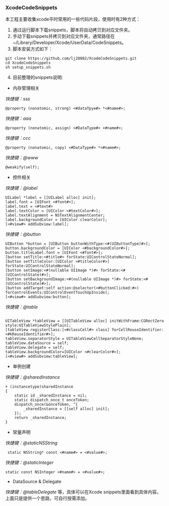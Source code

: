### XcodeCodeSnippets

本工程主要收集xcode平时常用的一些代码片段，使用时有2种方式：

1. 通过运行脚本下载snippets，脚本将自动拷贝到对应文件夹。
2. 手动下载snippets并拷贝到对应文件夹，通常路径在~/Library/Developer/Xcode/UserData/CodeSnippets。
3. 脚本安装方式如下：

```
git clone https://github.com/lj20082/XcodeCodeSnippets.git
cd XcodeCodeSnippets
sh setup_snippets.sh

```

4. 目前整理的snippets说明:

- 内存管理相关

*快捷键：sss*

```
@property (nonatomic, strong) <#dataTpye#> *<#name#>;

```

*快捷键：aaa*

```
@property (nonatomic, assign) <#DataType#> <#name#>;

```
*快捷键：ccc*

```
@property (nonatomic, copy) <#DataType#> *<#name#>;

```
*快捷键：@www*

```
@weakify(self);

```

- 控件相关

*快捷键：@label*

```
UILabel *label = [[UILabel alloc] init];
label.font = [UIFont <#font#>];
label.text = <#text#>
label.textColor = [UIColor <#textColor#>];
label.textAlignment = NSTextAlignmentCenter;
label.backgroundColor = [UIColor clearColor];
[<#view#> addSubview:label];

```
*快捷键：@button*

```
UIButton *button = [UIButton buttonWithType:<#(UIButtonType)#>];
button.backgroundColor = [UIColor <#backgroundColor#>];
button.titleLabel.font = [UIFont <#font#>];
[button setTitle:<#title#> forState:UIControlStateNormal];
[button setTitleColor:[UIColor <#titleColor#>] forState:UIControlStateNormal];
[button setImage:<#(nullable UIImage *)#> forState:<#(UIControlState)#>];
[button setBackgroundImage:<#(nullable UIImage *)#> forState:<#(UIControlState)#>];
[button addTarget:self action:@selector(<#buttonClicked:#>) forControlEvents:UIControlEventTouchUpInside];
[<#view#> addSubview:button];

```

*快捷键：@table*

```

UITableView *tableView = [[UITableView alloc] initWithFrame:CGRectZero style:UITableViewStylePlain];
[tableView registerClass:[<#classCell#> class] forCellReuseIdentifier:<#kReuseIdentifier#>];
tableView.separatorStyle = UITableViewCellSeparatorStyleNone;
tableView.dataSource = self;
tableView.delegate = self;
tableView.backgroundColor=[UIColor <#clearColor#>];
[<#view#> addSubview:tableView];

```

- 单例创建

*快捷键：@sharedInstance*

```
+ (instancetype)sharedInstance
{
    static id _sharedInstance = nil;
    static dispatch_once_t onceToken;
    dispatch_once(&onceToken, ^{
        _sharedInstance = [[self alloc] init];
    });
    return _sharedInstance;
}
```

- 常量声明


*快捷键：@staticNSString*

` static NSString* const <#name#> = <#value#>;`

*快捷键：@staticInteger*

`static const NSInteger <#name#> = <#value#>; `

- DataSource & Delegate

*快捷键：@tableDelegate* 等，具体可以在Xcode snippets里面看到具体内容。上面只是提供一个思路，可自行按需添加。

